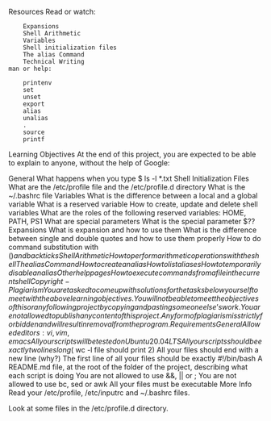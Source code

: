 Resources
    Read or watch:

        Expansions
        Shell Arithmetic
        Variables
        Shell initialization files
        The alias Command
        Technical Writing
    man or help:

        printenv
        set
        unset
        export
        alias
        unalias
        .
        source
        printf
Learning Objectives
        At the end of this project, you are expected to be able to explain to anyone, without the help of Google:

General
        What happens when you type $ ls -l *.txt
Shell Initialization Files
        What are the /etc/profile file and the /etc/profile.d directory
        What is the ~/.bashrc file
Variables
        What is the difference between a local and a global variable
        What is a reserved variable
        How to create, update and delete shell variables
        What are the roles of the following reserved variables: HOME, PATH, PS1
        What are special parameters
        What is the special parameter $??
Expansions
        What is expansion and how to use them
        What is the difference between single and double quotes and how to use them properly
        How to do command substitution with $() and backticks
Shell Arithmetic
    How to perform arithmetic operations with the shell
    The alias Command
    How to create an alias
    How to list aliases
    How to temporarily disable an alias
Other help pages
        How to execute commands from a file in the current shell
        Copyright - Plagiarism
        You are tasked to come up with solutions for the tasks below yourself to meet with the above learning objectives.
        You will not be able to meet the objectives of this or any following project by copying and pasting someone else’s work.
        You are not allowed to publish any content of this project.
        Any form of plagiarism is strictly forbidden and will result in removal from the program.
Requirements
    General
        Allowed editors: vi, vim, emacs
        All your scripts will be tested on Ubuntu 20.04 LTS
        All your scripts should be exactly two lines long ($ wc -l file should print 2)
        All your files should end with a new line (why?)
        The first line of all your files should be exactly #!/bin/bash
        A README.md file, at the root of the folder of the project, describing what each script is doing
        You are not allowed to use &&, || or ;
        You are not allowed to use bc, sed or awk
        All your files must be executable
        More Info
        Read your /etc/profile, /etc/inputrc and ~/.bashrc files.

Look at some files in the /etc/profile.d directory.